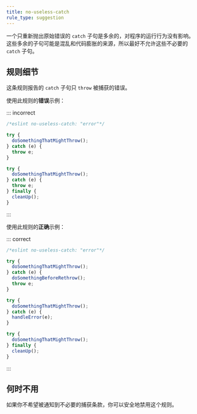 ```yaml
---
title: no-useless-catch
rule_type: suggestion
---
```


一个只重新抛出原始错误的 `catch` 子句是多余的，对程序的运行行为没有影响。这些多余的子句可能是混乱和代码膨胀的来源，所以最好不允许这些不必要的 `catch` 子句。

## 规则细节

这条规则报告的 `catch` 子句只 `throw` 被捕获的错误。

使用此规则的**错误**示例：

::: incorrect

```js
/*eslint no-useless-catch: "error"*/

try {
  doSomethingThatMightThrow();
} catch (e) {
  throw e;
}

try {
  doSomethingThatMightThrow();
} catch (e) {
  throw e;
} finally {
  cleanUp();
}
```

:::

使用此规则的**正确**示例：

::: correct

```js
/*eslint no-useless-catch: "error"*/

try {
  doSomethingThatMightThrow();
} catch (e) {
  doSomethingBeforeRethrow();
  throw e;
}

try {
  doSomethingThatMightThrow();
} catch (e) {
  handleError(e);
}

try {
  doSomethingThatMightThrow();
} finally {
  cleanUp();
}
```

:::

## 何时不用

如果你不希望被通知到不必要的捕获条款，你可以安全地禁用这个规则。
